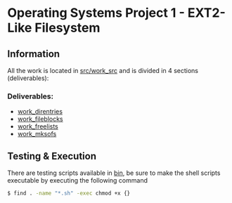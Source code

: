 # Operating Systems Project 1 - EXT2-Like Filesystem

## Information

All the work is located in [src/work_src](https://github.com/ZePaiva/sofs18/tree/master/src/work_src) and is 
divided in 4 sections (deliverables):

### Deliverables:
- [work_direntries](https://github.com/ZePaiva/sofs18/tree/master/src/work_src/work_direntries)
- [work_fileblocks](https://github.com/ZePaiva/sofs18/tree/master/src/work_src/work_fileblocks)
- [work_freelists](https://github.com/ZePaiva/sofs18/tree/master/src/work_src/work_freelists)
- [work_mksofs](https://github.com/ZePaiva/sofs18/tree/master/src/work_src/work_mksofs)

## Testing & Execution
There are testing scripts available in [bin](https://github.com/ZePaiva/sofs18/tree/master/bin), be sure to 
make the shell scripts executable by executing the following command

```bash
$ find . -name "*.sh" -exec chmod +x {}
```

